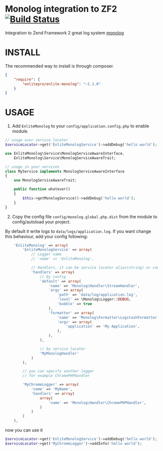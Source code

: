Monolog integration to ZF2 [![Build Status](https://travis-ci.org/enlitepro/enlite-monolog.png)](https://travis-ci.org/enlitepro/enlite-monolog)
==============

Integration to Zend Framework 2 great log system [monolog](https://github.com/Seldaek/monolog)

INSTALL
=======

The recommended way to install is through composer.

```json
{
    "require": {
        "enlitepro/enlite-monolog": "~1.1.0"
    }
}
```

USAGE
=====

1. Add `EnliteMonolog` to your `config/application.config.php` to enable module.

```php
// usage over service locator
$serviceLocator->get('EnliteMonologService')->addDebug('hello world');

use EnliteMonolog\Service\MonologServiceAwareInterface,
    EnliteMonolog\Service\MonologServiceAwareTrait;

// usage in your services
class MyService implements MonologServiceAwareInterface
{
    use MonologServiceAwareTrait;

    public function whatever()
    {
        $this->getMonologService()->addDebug('hello world');
    }
}

```

2. Copy the config file `config/monolog.global.php.dist` from the module to config/autoload your project.

By default it write logs to `data/logs/application.log`. If you want change this behaviour, add your config following:

```php
    'EnliteMonolog' => array(
        'EnliteMonologService' => array(
            // Logger name
            // 'name' => 'EnliteMonolog',

            // Handlers, it can be service locator alias(string) or config(array)
            'handlers' => array(
                // by config
                'default' => array(
                    'name' => 'Monolog\Handler\StreamHandler',
                    'args' => array(
                        'path' => 'data/log/application.log',
                        'level' => \Monolog\Logger::DEBUG,
                        'bubble' => true
                    ),
                    'formatter' => array(
                        'name' => 'Monolog\Formatter\LogstashFormatter',
                        'args' => array(
                            'application' => 'My Application',
                        ),
                    ),
                ),

                // by service locator
                'MyMonologHandler'
            )
        ),

        // you can specify another logger
        // for example ChromePHPHandler

        'MyChromeLogger' => array(
            'name' => 'MyName',
            'handlers' => array(
                array(
                    'name' => 'Monolog\Handler\ChromePHPHandler',
                )
            )
        )
    ),
```

now you can use it

```php
$serviceLocator->get('EnliteMonologService')->addDebug('hello world');
$serviceLocator->get('MyChromeLogger')->addInfo('hello world');
```